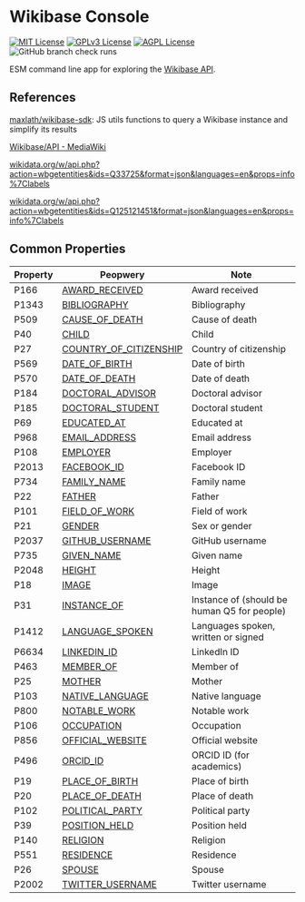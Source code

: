 # Wikibase Console

[![MIT License](https://img.shields.io/badge/License-MIT-green.svg)](https://choosealicense.com/licenses/mit/)
[![GPLv3 License](https://img.shields.io/badge/License-GPL%20v3-yellow.svg)](https://opensource.org/licenses/)
[![AGPL License](https://img.shields.io/badge/license-AGPL-blue.svg)](http://www.gnu.org/licenses/agpl-3.0)
![GitHub branch check runs](https://img.shields.io/github/check-runs/GaryB432/wbk-console/master)

ESM command line app for exploring the [Wikibase API](https://www.mediawiki.org/wiki/Wikibase/API).

## References

[maxlath/wikibase-sdk](https://github.com/maxlath/wikibase-sdk): JS utils functions to query a Wikibase instance and simplify its results

[Wikibase/API - MediaWiki](https://www.mediawiki.org/wiki/Wikibase/API)

[wikidata.org/w/api.php?action=wbgetentities&ids=Q33725&format=json&languages=en&props=info%7Clabels](https://www.wikidata.org/w/api.php?action=wbgetentities&ids=Q33725&format=json&languages=en&props=info%7Clabels)

[wikidata.org/w/api.php?action=wbgetentities&ids=Q125121451&format=json&languages=en&props=info%7Clabels](https://www.wikidata.org/w/api.php?action=wbgetentities&ids=Q125121451&format=json&languages=en&props=info%7Clabels)

## Common Properties

<!-- prettier-ignore -->
| Property | Peopwery | Note | 
| --- | --- | --- | 
| P166 | [AWARD_RECEIVED](https://www.wikidata.org/wiki/Property:P166) | Award received | 
| P1343 | [BIBLIOGRAPHY](https://www.wikidata.org/wiki/Property:P1343) | Bibliography | 
| P509 | [CAUSE_OF_DEATH](https://www.wikidata.org/wiki/Property:P509) | Cause of death | 
| P40 | [CHILD](https://www.wikidata.org/wiki/Property:P40) | Child | 
| P27 | [COUNTRY_OF_CITIZENSHIP](https://www.wikidata.org/wiki/Property:P27) | Country of citizenship | 
| P569 | [DATE_OF_BIRTH](https://www.wikidata.org/wiki/Property:P569) | Date of birth | 
| P570 | [DATE_OF_DEATH](https://www.wikidata.org/wiki/Property:P570) | Date of death | 
| P184 | [DOCTORAL_ADVISOR](https://www.wikidata.org/wiki/Property:P184) | Doctoral advisor | 
| P185 | [DOCTORAL_STUDENT](https://www.wikidata.org/wiki/Property:P185) | Doctoral student | 
| P69 | [EDUCATED_AT](https://www.wikidata.org/wiki/Property:P69) | Educated at | 
| P968 | [EMAIL_ADDRESS](https://www.wikidata.org/wiki/Property:P968) | Email address | 
| P108 | [EMPLOYER](https://www.wikidata.org/wiki/Property:P108) | Employer | 
| P2013 | [FACEBOOK_ID](https://www.wikidata.org/wiki/Property:P2013) | Facebook ID | 
| P734 | [FAMILY_NAME](https://www.wikidata.org/wiki/Property:P734) | Family name | 
| P22 | [FATHER](https://www.wikidata.org/wiki/Property:P22) | Father | 
| P101 | [FIELD_OF_WORK](https://www.wikidata.org/wiki/Property:P101) | Field of work | 
| P21 | [GENDER](https://www.wikidata.org/wiki/Property:P21) | Sex or gender | 
| P2037 | [GITHUB_USERNAME](https://www.wikidata.org/wiki/Property:P2037) | GitHub username | 
| P735 | [GIVEN_NAME](https://www.wikidata.org/wiki/Property:P735) | Given name | 
| P2048 | [HEIGHT](https://www.wikidata.org/wiki/Property:P2048) | Height | 
| P18 | [IMAGE](https://www.wikidata.org/wiki/Property:P18) | Image | 
| P31 | [INSTANCE_OF](https://www.wikidata.org/wiki/Property:P31) | Instance of (should be human Q5 for people) | 
| P1412 | [LANGUAGE_SPOKEN](https://www.wikidata.org/wiki/Property:P1412) | Languages spoken, written or signed | 
| P6634 | [LINKEDIN_ID](https://www.wikidata.org/wiki/Property:P6634) | LinkedIn ID | 
| P463 | [MEMBER_OF](https://www.wikidata.org/wiki/Property:P463) | Member of | 
| P25 | [MOTHER](https://www.wikidata.org/wiki/Property:P25) | Mother | 
| P103 | [NATIVE_LANGUAGE](https://www.wikidata.org/wiki/Property:P103) | Native language | 
| P800 | [NOTABLE_WORK](https://www.wikidata.org/wiki/Property:P800) | Notable work | 
| P106 | [OCCUPATION](https://www.wikidata.org/wiki/Property:P106) | Occupation | 
| P856 | [OFFICIAL_WEBSITE](https://www.wikidata.org/wiki/Property:P856) | Official website | 
| P496 | [ORCID_ID](https://www.wikidata.org/wiki/Property:P496) | ORCID ID (for academics) | 
| P19 | [PLACE_OF_BIRTH](https://www.wikidata.org/wiki/Property:P19) | Place of birth | 
| P20 | [PLACE_OF_DEATH](https://www.wikidata.org/wiki/Property:P20) | Place of death | 
| P102 | [POLITICAL_PARTY](https://www.wikidata.org/wiki/Property:P102) | Political party | 
| P39 | [POSITION_HELD](https://www.wikidata.org/wiki/Property:P39) | Position held | 
| P140 | [RELIGION](https://www.wikidata.org/wiki/Property:P140) | Religion | 
| P551 | [RESIDENCE](https://www.wikidata.org/wiki/Property:P551) | Residence | 
| P26 | [SPOUSE](https://www.wikidata.org/wiki/Property:P26) | Spouse | 
| P2002 | [TWITTER_USERNAME](https://www.wikidata.org/wiki/Property:P2002) | Twitter username |

